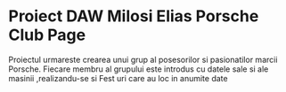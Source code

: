 ﻿# Proiect DAW  Milosi Elias Porsche Club Page

Proiectul urmareste crearea unui grup al posesorilor si pasionatilor marcii Porsche.
Fiecare membru al grupului este introdus cu datele sale si ale masinii ,realizandu-se si Fest uri care au loc in anumite date
